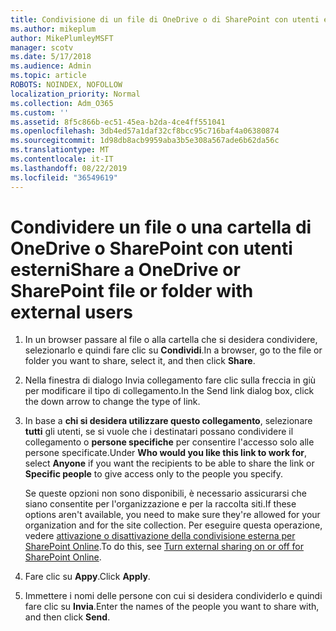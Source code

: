 ```yaml
---
title: Condivisione di un file di OneDrive o di SharePoint con utenti esterni
ms.author: mikeplum
author: MikePlumleyMSFT
manager: scotv
ms.date: 5/17/2018
ms.audience: Admin
ms.topic: article
ROBOTS: NOINDEX, NOFOLLOW
localization_priority: Normal
ms.collection: Adm_O365
ms.custom: ''
ms.assetid: 8f5c866b-ec51-45ea-b2da-4ce4ff551041
ms.openlocfilehash: 3db4ed57a1daf32cf8bcc95c716baf4a06380874
ms.sourcegitcommit: 1d98db8acb9959aba3b5e308a567ade6b62da56c
ms.translationtype: MT
ms.contentlocale: it-IT
ms.lasthandoff: 08/22/2019
ms.locfileid: "36549619"
---
```

# <a name="share-a-onedrive-or-sharepoint-file-or-folder-with-external-users"></a><span data-ttu-id="b61e4-102">Condividere un file o una cartella di OneDrive o SharePoint con utenti esterni</span><span class="sxs-lookup"><span data-stu-id="b61e4-102">Share a OneDrive or SharePoint file or folder with external users</span></span>

1. <span data-ttu-id="b61e4-103">In un browser passare al file o alla cartella che si desidera condividere, selezionarlo e quindi fare clic su **Condividi**.</span><span class="sxs-lookup"><span data-stu-id="b61e4-103">In a browser, go to the file or folder you want to share, select it, and then click **Share**.</span></span>
    
2. <span data-ttu-id="b61e4-104">Nella finestra di dialogo Invia collegamento fare clic sulla freccia in giù per modificare il tipo di collegamento.</span><span class="sxs-lookup"><span data-stu-id="b61e4-104">In the Send link dialog box, click the down arrow to change the type of link.</span></span>
    
3. <span data-ttu-id="b61e4-105">In base a **chi si desidera utilizzare questo collegamento**, selezionare **tutti** gli utenti, se si vuole che i destinatari possano condividere il collegamento o **persone specifiche** per consentire l'accesso solo alle persone specificate.</span><span class="sxs-lookup"><span data-stu-id="b61e4-105">Under **Who would you like this link to work for**, select **Anyone** if you want the recipients to be able to share the link or **Specific people** to give access only to the people you specify.</span></span> 
    
    <span data-ttu-id="b61e4-106">Se queste opzioni non sono disponibili, è necessario assicurarsi che siano consentite per l'organizzazione e per la raccolta siti.</span><span class="sxs-lookup"><span data-stu-id="b61e4-106">If these options aren't available, you need to make sure they're allowed for your organization and for the site collection.</span></span> <span data-ttu-id="b61e4-107">Per eseguire questa operazione, vedere [attivazione o disattivazione della condivisione esterna per SharePoint Online](https://go.microsoft.com/fwlink/?linkid=866426).</span><span class="sxs-lookup"><span data-stu-id="b61e4-107">To do this, see [Turn external sharing on or off for SharePoint Online](https://go.microsoft.com/fwlink/?linkid=866426).</span></span>
    
4. <span data-ttu-id="b61e4-108">Fare clic su **Appy**.</span><span class="sxs-lookup"><span data-stu-id="b61e4-108">Click **Apply**.</span></span>
    
5. <span data-ttu-id="b61e4-109">Immettere i nomi delle persone con cui si desidera condividerlo e quindi fare clic su **Invia**.</span><span class="sxs-lookup"><span data-stu-id="b61e4-109">Enter the names of the people you want to share with, and then click **Send**.</span></span>
    

